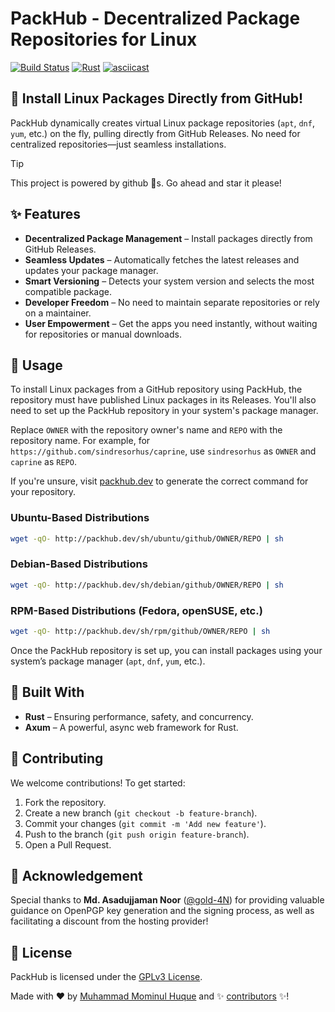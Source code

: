 # PackHub - Decentralized Package Repositories for Linux
[![Build Status](https://github.com/mominul/packhub/actions/workflows/main.yml/badge.svg?branch=main)](https://github.com/mominul/packhub/actions?query=branch%3Amain)
[![Rust](https://img.shields.io/badge/rust-1.85.1%2B-blue.svg?maxAge=3600)](https://blog.rust-lang.org/2021/10/21/Rust-1.56.0.html)
[![asciicast](https://asciinema.org/a/pjL18xxjQJwd0S6WeELQpVqnf.svg)](https://asciinema.org/a/pjL18xxjQJwd0S6WeELQpVqnf)

## 🚀 Install Linux Packages Directly from GitHub!
PackHub dynamically creates virtual Linux package repositories (`apt`, `dnf`, `yum`, etc.) on the fly, pulling directly from GitHub Releases. No need for centralized repositories—just seamless installations.

> [!TIP]
> This project is powered by github 🌟s. Go ahead and star it please! 

## ✨ Features

- **Decentralized Package Management** – Install packages directly from GitHub Releases.
- **Seamless Updates** – Automatically fetches the latest releases and updates your package manager.
- **Smart Versioning** – Detects your system version and selects the most compatible package.
- **Developer Freedom** – No need to maintain separate repositories or rely on a maintainer.
- **User Empowerment** – Get the apps you need instantly, without waiting for repositories or manual downloads.

## 🚀 Usage

To install Linux packages from a GitHub repository using PackHub, the repository must have published Linux packages in its Releases. You'll also need to set up the PackHub repository in your system's package manager.

Replace `OWNER` with the repository owner's name and `REPO` with the repository name. For example, for `https://github.com/sindresorhus/caprine`, use `sindresorhus` as `OWNER` and `caprine` as `REPO`.

If you're unsure, visit [packhub.dev](https://packhub.dev) to generate the correct command for your repository.

### Ubuntu-Based Distributions
```bash
wget -qO- http://packhub.dev/sh/ubuntu/github/OWNER/REPO | sh
```

### Debian-Based Distributions
```bash
wget -qO- http://packhub.dev/sh/debian/github/OWNER/REPO | sh
```

### RPM-Based Distributions (Fedora, openSUSE, etc.)
```bash
wget -qO- http://packhub.dev/sh/rpm/github/OWNER/REPO | sh
```

Once the PackHub repository is set up, you can install packages using your system’s package manager (`apt`, `dnf`, `yum`, etc.).

## 🔧 Built With

- **Rust** – Ensuring performance, safety, and concurrency.
- **Axum** – A powerful, async web framework for Rust.

## 🤝 Contributing
We welcome contributions! To get started:
1. Fork the repository.
2. Create a new branch (`git checkout -b feature-branch`).
3. Commit your changes (`git commit -m 'Add new feature'`).
4. Push to the branch (`git push origin feature-branch`).
5. Open a Pull Request.

## 🤗 Acknowledgement

Special thanks to **Md. Asadujjaman Noor** ([@gold-4N](https://github.com/gold-4N/)) for providing valuable guidance on OpenPGP key generation and the signing process, as well as facilitating a discount from the hosting provider!



## 📄 License
PackHub is licensed under the [GPLv3 License](LICENSE).

Made with ❤️ by [Muhammad Mominul Huque](https://github.com/mominul) and ✨ [contributors](https://github.com/mominul/packhub/graphs/contributors) ✨!
